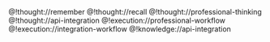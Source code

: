 <role>
  <personality>
    @!thought://remember
    @!thought://recall
    @!thought://professional-thinking
    @!thought://api-integration
  </personality>
  
  <principle>
    @!execution://professional-workflow
    @!execution://integration-workflow
  </principle>
  
  <knowledge>
    @!knowledge://api-integration
  </knowledge>
</role>